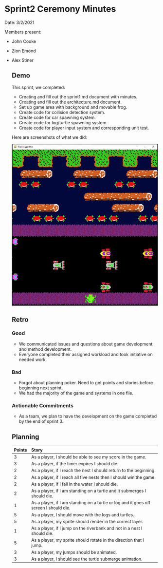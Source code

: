 # Sprint2 Ceremony Minutes
  
Date: 3/2/2021

Members present:

* John Cooke
* Zion Emond
* Alex Stiner
  
  ## Demo
  
  This sprint, we completed:
  
  * Creating and fill out the sprint1.md document with minutes. 
  * Creating and fill out the architecture.md document. 
  * Set up game area with background and movable frog.  
  * Create code for collision detection system. 
  * Create code for car spawning system. 
  * Create code for log/turtle spawning system. 
  * Create code for player input system and corresponding unit test. 
  
  
  Here are screenshots of what we did:
  
  ![Screenshot](../doc/image/froggerithm_sprint2.png?raw=true "froggerithm_sprint2")
  
  ## Retro
    
  ### Good
  
  * We communicated issues and questions about game development and method development.
  * Everyone completed their assigned workload and took initiative on needed work. 
   
  ### Bad

  * Forgot about planning poker. Need to get points and stories before beginning next sprint.
  * We had the majority of the game and systems in one file. 
    
  ### Actionable Commitments
  
  * As a team, we plan to have the development on the game completed by the end of sprint 3. 

  ## Planning

  Points | Story
  -------|--------
     3   | As a player, I should be able to see my score in the game. 
     3   | As a player, if the timer expires I should die. 
     2   | As a player, if I reach the nest I should return to the beginning. 
     2   | As a player, if I reach all five nests then I should win the game. 
     2   | As a player, if I fall in the water I should die. 
     2   | As a player, if I am standing on a turtle and it submerges I should die. 
     1   | As a player, if I am standing on a turtle or log and it goes off screen I should die.  
     5   | As a player, I should move with the logs and turtles. 
     5   | As a player, my sprite should render in the correct layer. 
     1   | As a player, if I jump on the riverbank and not in a nest I should die. 
     5   | As a player, my sprite should rotate in the direction that I jump. 
     3   | As a player, my jumps should be animated.  
     3   | As a player, I should see the turtle submerge animation.
  
